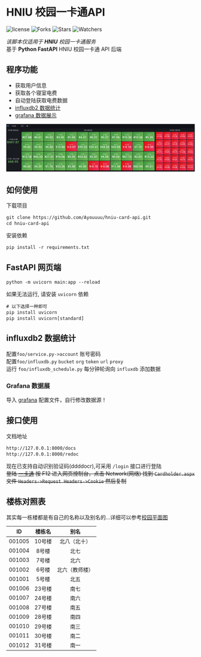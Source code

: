 # HNIU 校园一卡通API
![license](https://img.shields.io/github/license/Ayouuuu/hniu-card-api?color=green)
![Forks](https://img.shields.io/github/forks/Ayouuuu/hniu-card-api?color=green)
![Stars](https://img.shields.io/github/stars/Ayouuuu/hniu-card-api?color=green)
![Watchers](https://img.shields.io/github/watchers/Ayouuuu/hniu-card-api?color=green)

_该脚本仅适用于 **HNIU** 校园一卡通服务_   
基于 **Python FastAPI** HNIU 校园一卡通 API 后端

## 程序功能

- 获取用户信息
- 获取各个寝室电费
- 自动登陆获取电费数据
- [influxdb2 数据统计](/foo/influxdb.py)
- [grafana 数据展示](docs/grafana.json)

![img](docs/img.png)
## 如何使用

下载项目

```shell
git clone https://github.com/Ayouuuu/hniu-card-api.git
cd hniu-card-api
```

安装依赖

```shell
pip install -r requirements.txt
```

## FastAPI 网页端
```shell
python -m uvicorn main:app --reload
```

如果无法运行, 请安装 `uvicorn` 依赖

```shell
# 以下选择一种即可
pip install uvicorn
pip install uvicorn[standard]
```

## influxdb2 数据统计
配置`foo/service.py->account` 账号密码  
配置`foo/influxdb.py` `bucket` `org` `token` `url` `proxy`  
运行 `foo/influxdb_schedule.py` 每分钟轮询向 `influxdb` 添加数据

### Grafana 数据展
导入 [grafana](./docs/grafana.json) 配置文件，自行修改数据源！

## 接口使用

文档地址

```text
http://127.0.0.1:8000/docs
http://127.0.0.1:8000/redoc
```

现在已支持自动识别验证码(ddddocr),可采用 `/login` 接口进行登陆  
~~登陆 [一卡通](http://10.14.0.124/zytk35portal/Cardholder/Cardholder.aspx) 按 F12 进入网页控制台，点击 Network(网络) 找到 `Cardholder.aspx` 文件 `Headers->Request Headers->Cookie` 然后复制~~

## 楼栋对照表
其实每一栋楼都是有自己的名称以及别名的...详细可以参考[校园平面图](https://www.hniu.cn/xysh/xypmt.htm)

|   ID   | 楼栋名  |   别名    |
|:------:|:----:|:-------:|
| 001005 | 10号楼 | 北八（北十）  
| 001004 | 8号楼  |   北七    
| 001003 | 7号楼  |   北六    
| 001002 | 6号楼  | 北六（教师楼） 
| 001001 | 5号楼  |   北五    |
| 001006 | 23号楼 |   南七    |
| 001007 | 24号楼 |   南六    |
| 001008 | 27号楼 |   南五    |
| 001009 | 28号楼 |   南四    |
| 001010 | 29号楼 |   南三    |
| 001011 | 30号楼 |   南二    |
| 001012 | 31号楼 |   南一    |